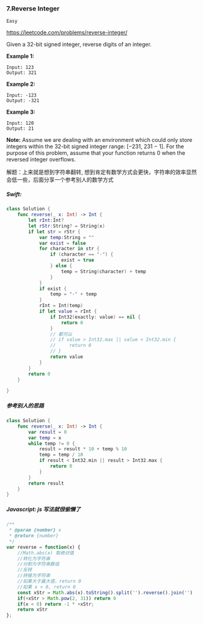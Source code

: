### 7.Reverse Integer

`Easy`

https://leetcode.com/problems/reverse-integer/

Given a 32-bit signed integer, reverse digits of an integer.

**Example 1:**

```
Input: 123
Output: 321
```

**Example 2:**

```
Input: -123
Output: -321
```

**Example 3:**

```
Input: 120
Output: 21
```

**Note:**
Assume we are dealing with an environment which could only store integers within the 32-bit signed integer range: [−231, 231 − 1]. For the purpose of this problem, assume that your function returns 0 when the reversed integer overflows.



解题：上来就是想到字符串翻转, 想到肯定有数学方式会更快，字符串的效率显然会低一些，后面分享一个参考别人的数学方式



##### Swift:

~~~swift
class Solution {
    func reverse(_ x: Int) -> Int {
        let rInt:Int?
        let rStr:String? = String(x)
        if let str = rStr {
            var temp:String = ""
            var exist = false
            for character in str {
                if (character == "-") {
                    exist = true
                } else {
                    temp = String(character) + temp
                }
            }
            if exist {
                temp = "-" + temp
            }
            rInt = Int(temp)
            if let value = rInt {
                if Int32(exactly: value) == nil {
                    return 0
                }
                // 都可以
                // if value > Int32.max || value < Int32.min {
                //     return 0
                // }
                return value
            }
        }
        return 0
    }
    
}
~~~



##### 参考别人的思路

~~~swift
class Solution {
    func reverse(_ x: Int) -> Int {
        var result = 0
        var temp = x
        while temp != 0 {
            result = result * 10 + temp % 10
            temp = temp / 10
            if result < Int32.min || result > Int32.max {
                return 0
            }
        }
        return result
    }
}
~~~



##### Javascript: js 写法就很偷懒了

~~~javascript
/**
 * @param {number} x
 * @return {number}
 */
var reverse = function(x) {
    //Math.abs(x) 取绝对值
    //转化为字符串
    //分割为字符串数组
    //反转
    //拼接为字符串
    //如果大于最大值，return 0 
    //如果 x < 0, return 0
    const xStr = Math.abs(x).toString().split('').reverse().join('')
    if(+xStr > Math.pow(2, 31)) return 0
    if(x < 0) return -1 * +xStr;
    return xStr
};
~~~